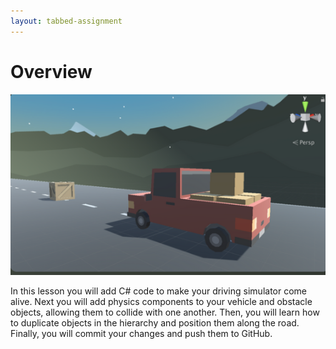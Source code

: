 ```yaml
---
layout: tabbed-assignment
---
```


# Overview

<img class="overview-image" src="assets/images/screen-capture.png">

In this lesson you will add C# code to make your driving simulator come alive. Next you will add physics components to your vehicle and obstacle objects, allowing them to collide with one another. Then, you will learn how to duplicate objects in the hierarchy and position them along the road. Finally, you will commit your changes and push them to GitHub.

<!-- Don't edit links here, change them in _data/assignment.yml instead, -->

[slides]: <{{site.data.assignment.slides}}>
[template]: <{{site.data.assignment.template}}>
